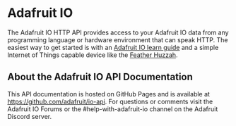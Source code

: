 # Adafruit IO

The Adafruit IO HTTP API provides access to your Adafruit IO data from any programming language or hardware environment that can speak HTTP. The easiest way to get started is with an [Adafruit IO learn guide](https://learn.adafruit.com/series/adafruit-io-basics) and a simple Internet of Things capable device like the [Feather Huzzah](https://www.adafruit.com/product/2821).


## About the Adafruit IO API Documentation

This API documentation is hosted on GitHub Pages and is available at https://github.com/adafruit/io-api. For questions or comments visit the Adafruit IO Forums or the #help-with-adafruit-io channel on the Adafruit Discord server.
